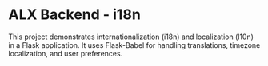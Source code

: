 # ALX Backend - i18n

This project demonstrates internationalization (i18n) and localization (l10n) in a Flask application. It uses Flask-Babel for handling translations, timezone localization, and user preferences.
